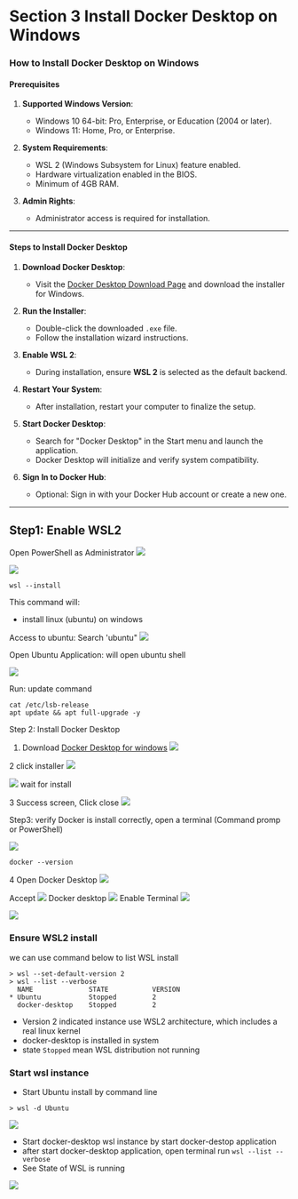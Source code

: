 # **Section 3** Install Docker Desktop on Windows

### How to Install Docker Desktop on Windows

#### **Prerequisites**
1. **Supported Windows Version**:
    - Windows 10 64-bit: Pro, Enterprise, or Education (2004 or later).
    - Windows 11: Home, Pro, or Enterprise.

2. **System Requirements**:
    - WSL 2 (Windows Subsystem for Linux) feature enabled.
    - Hardware virtualization enabled in the BIOS.
    - Minimum of 4GB RAM.

3. **Admin Rights**:
    - Administrator access is required for installation.

---

#### **Steps to Install Docker Desktop**

1. **Download Docker Desktop**:
    - Visit the [Docker Desktop Download Page](https://www.docker.com/products/docker-desktop/) and download the installer for Windows.

2. **Run the Installer**:
    - Double-click the downloaded `.exe` file.
    - Follow the installation wizard instructions.

3. **Enable WSL 2**:
    - During installation, ensure **WSL 2** is selected as the default backend.

4. **Restart Your System**:
    - After installation, restart your computer to finalize the setup.

5. **Start Docker Desktop**:
    - Search for "Docker Desktop" in the Start menu and launch the application.
    - Docker Desktop will initialize and verify system compatibility.

6. **Sign In to Docker Hub**:
    - Optional: Sign in with your Docker Hub account or create a new one.

---


## Step1: Enable WSL2

Open PowerShell as Administrator
![](../assets/images/docker1.png)

![](../assets/images/docker2.png)

```
wsl --install
```
This command will:

* install linux (ubuntu) on windows

Access to ubuntu: Search  'ubuntu"
![](../assets/images/docker3.png)

Open Ubuntu Application: will open ubuntu shell

![](../assets/images/docker4.png)

Run: update command
```
cat /etc/lsb-release
apt update && apt full-upgrade -y
```

Step 2: Install Docker Desktop
1. Download [Docker Desktop for windows](https://docs.docker.com/desktop/setup/install/windows-install/) 
![](../assets/images/docker5.png)

2 click installer 
![](../assets/images/docker6.png)

![](../assets/images/docker7.png)
wait for install

3 Success screen, Click close
![](../assets/images/docker8.png)

Step3: verify Docker is install correctly,  open a terminal (Command promp or PowerShell)

![](../assets/images/docker9.png)
```
docker --version
```

4 Open Docker Desktop
![](../assets/images/docker10.png)

Accept
![](../assets/images/docker11.png)
Docker desktop
![](../assets/images/docker12.png)
Enable Terminal
![](../assets/images/docker13.png)

![](../assets/images/docker15.png)

### Ensure WSL2 install 
we can use command below to list WSL install
```
> wsl --set-default-version 2
> wsl --list --verbose
  NAME              STATE           VERSION
* Ubuntu            Stopped         2
  docker-desktop    Stopped         2
```
- Version 2 indicated instance use WSL2 architecture, which includes a real linux kernel
- docker-desktop  is installed in system
- state `Stopped` mean WSL distribution not running

### Start wsl instance
- Start Ubuntu install by command line
```
> wsl -d Ubuntu
```

![](../assets/images/docker16.png)

- Start docker-desktop wsl instance by start docker-destop application
- after start docker-desktop application, open terminal run `wsl --list --verbose`
- See State of WSL is running

![](../assets/images/docker17.png)